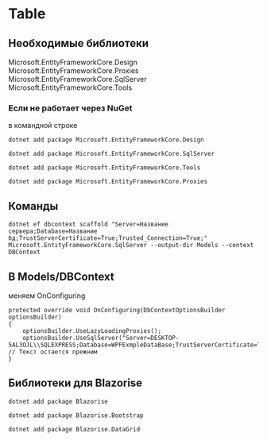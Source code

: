 # Table

## Необходимые библиотеки

Microsoft.EntityFrameworkCore.Design
Microsoft.EntityFrameworkCore.Proxies
Microsoft.EntityFrameworkCore.SqlServer
Microsoft.EntityFrameworkCore.Tools

### Если не работает через NuGet

в командной строке

```
dotnet add package Microsoft.EntityFrameworkCore.Design
```
```
dotnet add package Microsoft.EntityFrameworkCore.SqlServer
```
```
dotnet add package Microsoft.EntityFrameworkCore.Tools
```
```
dotnet add package Microsoft.EntityFrameworkCore.Proxies
```

## Команды

```
dotnet ef dbcontext scaffold "Server=Название сервера;Database=Название бд;TrustServerCertificate=True;Trusted_Connection=True;" Microsoft.EntityFrameworkCore.SqlServer --output-dir Models --context DBContext
```

## В Models/DBContext

меняем OnConfiguring
```
protected override void OnConfiguring(DbContextOptionsBuilder optionsBuilder)
{
    optionsBuilder.UseLazyLoadingProxies();
    optionsBuilder.UseSqlServer("Server=DESKTOP-5AL3OJL\\SQLEXPRESS;Database=WPFExmpleDataBase;TrustServerCertificate=True;Trusted_Connection=True;"); // Текст остается прежним
}
```

## Библиотеки для Blazorise

```
dotnet add package Blazorise
```
```
dotnet add package Blazorise.Bootstrap
```
```
dotnet add package Blazorise.DataGrid
```